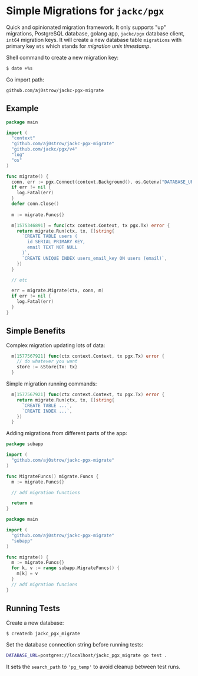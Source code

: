 # Simple Migrations for `jackc/pgx`

Quick and opinionated migration framework. It only supports "up" migrations, PostgreSQL database, golang app, `jackc/pgx` database client, `int64` migration keys. It will create a new database table `migrations` with primary key `mts` which stands for *migration unix timestamp*. 

Shell command to create a new migration key:

```sh
$ date +%s
```

Go import path:

```
github.com/aj0strow/jackc-pgx-migrate
```

## Example

```go
package main

import (
  "context"
  "github.com/aj0strow/jackc-pgx-migrate"
  "github.com/jackc/pgx/v4"
  "log"
  "os"
)

func migrate() {
  conn, err := pgx.Connect(context.Background(), os.Getenv("DATABASE_URL"))
  if err != nil {
    log.Fatal(err)
  }
  defer conn.Close()
  
  m := migrate.Funcs{}

  m[1575346891] = func(ctx context.Context, tx pgx.Tx) error {
    return migrate.Run(ctx, tx, []string{
      `CREATE TABLE users (
        id SERIAL PRIMARY KEY,
        email TEXT NOT NULL
      )`,
      `CREATE UNIQUE INDEX users_email_key ON users (email)`,
    })
  }

  // etc

  err = migrate.Migrate(ctx, conn, m)
  if err != nil {
    log.Fatal(err)
  }
}
```

## Simple Benefits

Complex migration updating lots of data:

```go
  m[1577567921] func(ctx context.Context, tx pgx.Tx) error {
    // do whatever you want
    store := &Store{Tx: tx}
  }
```

Simple migration running commands:

```go
  m[1577567921] func(ctx context.Context, tx pgx.Tx) error {
    return migrate.Run(ctx, tx, []string{
      `CREATE TABLE ...`,
      `CREATE INDEX ...`,
    })
  }
```

Adding migrations from different parts of the app:

```go
package subapp

import (
  "github.com/aj0strow/jackc-pgx-migrate"
)

func MigrateFuncs() migrate.Funcs {
  m := migrate.Funcs{}

  // add migration functions

  return m
}
```

```go
package main

import (
  "github.com/aj0strow/jackc-pgx-migrate"
  "subapp"
)

func migrate() {
  m := migrate.Funcs{}
  for k, v := range subapp.MigrateFuncs() {
    m[k] = v
  }
  // add migration funcions
}
```

## Running Tests

Create a new database:

```sh
$ createdb jackc_pgx_migrate
```

Set the database connection string before running tests:

```sh
DATABASE_URL=postgres://localhost/jackc_pgx_migrate go test .
```

It sets the `search_path` to `'pg_temp'` to avoid cleanup between test runs. 
